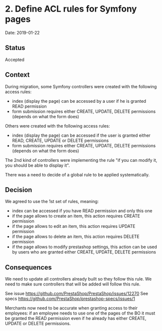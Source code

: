 # 2. Define ACL rules for Symfony pages

Date: 2019-01-22

## Status

Accepted

## Context

During migration, some Symfony controllers were created with the following access rules:
- index (display the page) can be accessed by a user if he is granted READ permission
- form submission requires either CREATE, UPDATE, DELETE permissions (depends on what the form does)

Others were created with the following access rules:
- index (display the page) can be accessed if the user is granted either READ, CREATE, UPDATE or DELETE permissions
- form submission requires either CREATE, UPDATE, DELETE permissions (depends on what the form does)

The 2nd kind of controllers were implementing the rule "if you can modify it, you should be able to display it".

There was a need to decide of a global rule to be applied systematically.

## Decision

We agreed to use the 1st set of rules, meaning:

- index can be accessed if you have READ permission and only this one
- if the page allows to create an item, this action requires CREATE permission
- if the page allows to edit an item, this action requires UPDATE permission
- if the page allows to delete an item, this action requires DELETE permission
- if the page allows to modify prestashop settings, this action can be used by users who are granted either CREATE, UPDATE, DELETE permissions

## Consequences

We need to update all controllers already built so they follow this rule.
We need to make sure controllers that will be added will follow this rule.

See issue https://github.com/PrestaShop/PrestaShop/issues/12270
See specs https://github.com/PrestaShop/prestashop-specs/issues/1

Merchants now need to be accurate when granting access to their employees: if an employee needs to use one of the pages of the BO it must be granted the READ permission even if he already has either CREATE, UPDATE or DELETE permissions.